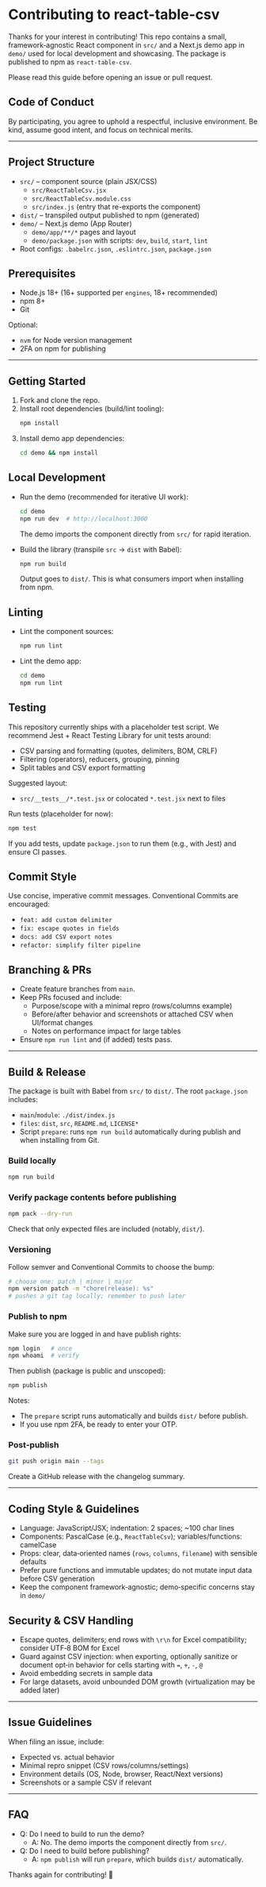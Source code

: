 # Contributing to react-table-csv

Thanks for your interest in contributing! This repo contains a small, framework‑agnostic React component in `src/` and a Next.js demo app in `demo/` used for local development and showcasing. The package is published to npm as `react-table-csv`.

Please read this guide before opening an issue or pull request.

## Code of Conduct
By participating, you agree to uphold a respectful, inclusive environment. Be kind, assume good intent, and focus on technical merits.

---

## Project Structure
- `src/` – component source (plain JSX/CSS)
  - `src/ReactTableCsv.jsx`
  - `src/ReactTableCsv.module.css`
  - `src/index.js` (entry that re-exports the component)
- `dist/` – transpiled output published to npm (generated)
- `demo/` – Next.js demo (App Router)
  - `demo/app/**/*` pages and layout
  - `demo/package.json` with scripts: `dev`, `build`, `start`, `lint`
- Root configs: `.babelrc.json`, `.eslintrc.json`, `package.json`

## Prerequisites
- Node.js 18+ (16+ supported per `engines`, 18+ recommended)
- npm 8+
- Git

Optional:
- `nvm` for Node version management
- 2FA on npm for publishing

---

## Getting Started
1. Fork and clone the repo.
2. Install root dependencies (build/lint tooling):
   ```bash
   npm install
   ```
3. Install demo app dependencies:
   ```bash
   cd demo && npm install
   ```

## Local Development
- Run the demo (recommended for iterative UI work):
  ```bash
  cd demo
  npm run dev  # http://localhost:3000
  ```
  The demo imports the component directly from `src/` for rapid iteration.

- Build the library (transpile `src` → `dist` with Babel):
  ```bash
  npm run build
  ```
  Output goes to `dist/`. This is what consumers import when installing from npm.

## Linting
- Lint the component sources:
  ```bash
  npm run lint
  ```
- Lint the demo app:
  ```bash
  cd demo
  npm run lint
  ```

## Testing
This repository currently ships with a placeholder test script. We recommend Jest + React Testing Library for unit tests around:
- CSV parsing and formatting (quotes, delimiters, BOM, CRLF)
- Filtering (operators), reducers, grouping, pinning
- Split tables and CSV export formatting

Suggested layout:
- `src/__tests__/*.test.jsx` or colocated `*.test.jsx` next to files

Run tests (placeholder for now):
```bash
npm test
```

If you add tests, update `package.json` to run them (e.g., with Jest) and ensure CI passes.

## Commit Style
Use concise, imperative commit messages. Conventional Commits are encouraged:
- `feat: add custom delimiter`
- `fix: escape quotes in fields`
- `docs: add CSV export notes`
- `refactor: simplify filter pipeline`

## Branching & PRs
- Create feature branches from `main`.
- Keep PRs focused and include:
  - Purpose/scope with a minimal repro (rows/columns example)
  - Before/after behavior and screenshots or attached CSV when UI/format changes
  - Notes on performance impact for large tables
- Ensure `npm run lint` and (if added) tests pass.

---

## Build & Release
The package is built with Babel from `src/` to `dist/`. The root `package.json` includes:
- `main`/`module`: `./dist/index.js`
- `files`: `dist`, `src`, `README.md`, `LICENSE*`
- Script `prepare`: runs `npm run build` automatically during publish and when installing from Git.

### Build locally
```bash
npm run build
```

### Verify package contents before publishing
```bash
npm pack --dry-run
```
Check that only expected files are included (notably, `dist/`).

### Versioning
Follow semver and Conventional Commits to choose the bump:
```bash
# choose one: patch | minor | major
npm version patch -m "chore(release): %s"
# pushes a git tag locally; remember to push later
```

### Publish to npm
Make sure you are logged in and have publish rights:
```bash
npm login   # once
npm whoami  # verify
```
Then publish (package is public and unscoped):
```bash
npm publish
```
Notes:
- The `prepare` script runs automatically and builds `dist/` before publish.
- If you use npm 2FA, be ready to enter your OTP.

### Post‑publish
```bash
git push origin main --tags
```
Create a GitHub release with the changelog summary.

---

## Coding Style & Guidelines
- Language: JavaScript/JSX; indentation: 2 spaces; ~100 char lines
- Components: PascalCase (e.g., `ReactTableCsv`); variables/functions: camelCase
- Props: clear, data‑oriented names (`rows`, `columns`, `filename`) with sensible defaults
- Prefer pure functions and immutable updates; do not mutate input data before CSV generation
- Keep the component framework‑agnostic; demo‑specific concerns stay in `demo/`

## Security & CSV Handling
- Escape quotes, delimiters; end rows with `\r\n` for Excel compatibility; consider UTF‑8 BOM for Excel
- Guard against CSV injection: when exporting, optionally sanitize or document opt‑in behavior for cells starting with `=`, `+`, `-`, `@`
- Avoid embedding secrets in sample data
- For large datasets, avoid unbounded DOM growth (virtualization may be added later)

---

## Issue Guidelines
When filing an issue, include:
- Expected vs. actual behavior
- Minimal repro snippet (CSV rows/columns/settings)
- Environment details (OS, Node, browser, React/Next versions)
- Screenshots or a sample CSV if relevant

---

## FAQ
- Q: Do I need to build to run the demo?
  - A: No. The demo imports the component directly from `src/`.
- Q: Do I need to build before publishing?
  - A: `npm publish` will run `prepare`, which builds `dist/` automatically.

Thanks again for contributing! 🎉


